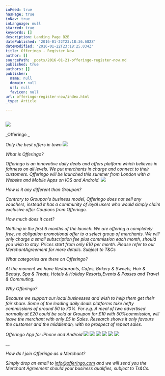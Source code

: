 ```yaml
---
inFeed: true
hasPage: true
inNav: true
inLanguage: null
starred: true
keywords: []
description: Landing Page B2B
datePublished: '2016-01-22T23:18:36.682Z'
dateModified: '2016-01-22T23:18:25.034Z'
title: Offeringo - Register Now
author: []
sourcePath: _posts/2016-01-21-offeringo-register-now.md
published: true
authors: []
publisher:
  name: null
  domain: null
  url: null
  favicon: null
url: offeringo-register-now/index.html
_type: Article

---
```

## ![](https://the-grid-user-content.s3-us-west-2.amazonaws.com/cbd3c777-a7fb-4de2-8857-eef08c5cc4eb.png)

_Offeringo _

_Only the best offers in town_
![](https://the-grid-user-content.s3-us-west-2.amazonaws.com/40625787-a581-4cb6-9d94-93cffba17087.jpg)

_What is Offeringo?_

_Offeringo is an innovative daily deals and offers platform which believes in fairness on all levels. We put merchants in charge and connect to their customers. Offeringo will be launched this summer from London with a Website and Mobile Apps on IOS and Android._
![](https://the-grid-user-content.s3-us-west-2.amazonaws.com/1c07dcac-a31b-4158-8c6e-b31e8e0472fc.jpg)

_How is it any different than Groupon?_

_Contrary to Groupon's business model, Offeringo does not sell any vouchers, instead it has a community of loyal users who would simply claim exclusive offer Coupons from Offeringo._

_How much does it cost?_

_Nothing in the first 6 months of the launch. We are offering a completely free, no obligation promotional offer to a select group of merchants. We will only charge a small subscription fee plus commission each month, should you wish to stay. Prices start from only £10 per month. Please refer to our MerchantAgreement for more details. Subject to T&Cs_

_What categories are there on Offeringo?_

_At the moment we have Restaurants, Cafes, Bakery & Sweets, Hair & Beauty, Spa & Treats, Hotels & Holiday Resorts,Events & Passes and Travel & Commuting._

_Why Offeringo?_

_Because we support our local businesses and wish to help them get their fair share. Some of the leading daily deals platforms take hefty commissions of around 50 to 70%. For e.g. A meal of two advertised normally at £20 could be sold at Groupon for £10 with 50%commission, will leave the merchant with only £5 in Sales. Research shows it only favours the customer and the middleman, with no prospect of repeat sales._

_Offeringo App for iPhone and Android_
![](https://the-grid-user-content.s3-us-west-2.amazonaws.com/55814362-8fe6-422f-ab2d-d0a06213c1f5.jpg)
![](https://the-grid-user-content.s3-us-west-2.amazonaws.com/f0ab788e-ab4a-4ada-a652-ce41791bbd0c.jpg)
![](https://the-grid-user-content.s3-us-west-2.amazonaws.com/b5f35632-da6b-4c26-a447-bed221a7600d.jpg)
![](https://the-grid-user-content.s3-us-west-2.amazonaws.com/23a5836a-a0dd-4923-a38e-eefe53cdfc59.jpg)
![](https://the-grid-user-content.s3-us-west-2.amazonaws.com/0fdf9bd2-a947-42a3-90f6-bf396d5fb156.jpg)
![](https://the-grid-user-content.s3-us-west-2.amazonaws.com/702be6f6-d9fc-42a8-b145-065aa83a2bbb.jpg)

__

_How do I join Offeringo as a Merchant?_

_Simply drop an email to info@offeringo.com and we will send you the Merchant Agreement should your business qualifies, subject to Ts&Cs._